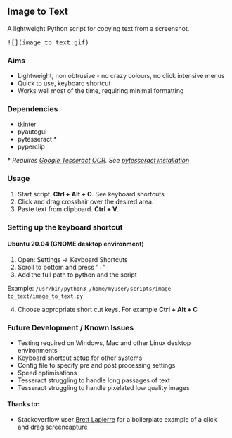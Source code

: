 ## Image to Text
A lightweight Python script for copying text from a screenshot.

<kbd>
![](image_to_text.gif)
</kbd>
  
### Aims
* Lightweight, non obtrusive - no crazy colours, no click intensive menus
* Quick to use, keyboard shortcut
* Works well most of the time, requiring minimal formatting

### Dependencies
* tkinter
* pyautogui
* pytesseract \*
* pyperclip

\* *Requires [Google Tesseract OCR](https://github.com/tesseract-ocr/tesseract). See [pytesseract installation](https://pypi.org/project/pytesseract/)*

### Usage
1. Start script. **Ctrl + Alt + C**. See keyboard shortcuts.
2. Click and drag crosshair over the desired area.
3. Paste text from clipboard. **Ctrl + V**.



### Setting up the keyboard shortcut
#### Ubuntu 20.04 (GNOME desktop environment)
1. Open: Settings -> Keyboard Shortcuts
2. Scroll to bottom and press "+"
3. Add the full path to python and the script

  Example: `/usr/bin/python3 /home/myuser/scripts/image-to_text/image_to_text.py`

4. Choose appropriate short cut keys. For example **Ctrl + Alt + C**



### Future Development / Known Issues
* Testing required on Windows, Mac and other Linux desktop environments
* Keyboard shortcut setup for other systems
* Config file to specify pre and post processing settings
* Speed optimisations
* Tesseract struggling to handle long passages of text
* Tesseract struggling to handle pixelated low quality images

#### Thanks to:
* Stackoverflow user [Brett Lapierre](https://stackoverflow.com/questions/49901928/how-to-take-a-screenshot-with-python-using-a-click-and-drag-method-like-snipping) for a boilerplate example of a click and drag screencapture

